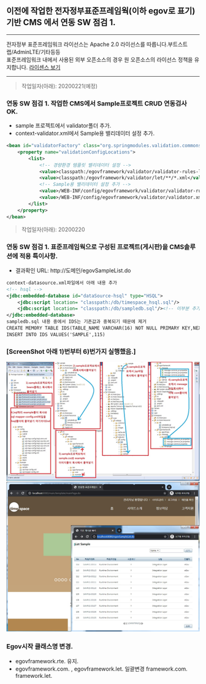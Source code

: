## 이전에 작업한 전자정부표준프레임웍(이하 egov로 표기)<br> 기반 CMS 에서 연동 SW 점검 1.
***
전자정부 표준프레임워크 라이선스는 Apache 2.0 라이선스를 따릅니다.부트스트랩/AdminLTE/기타등등<br>
표준프레임워크 내에서 사용된 외부 오픈소스의 경우 원 오픈소스의 라이선스 정책을 유지합니다.
[라이센스 보기](https://www.egovframe.go.kr/EgovLicense.jsp)
***
>작업일자(아래): 20200221(예정)
### 연동 SW 점검 1. 작업한 CMS에서 Sample프로젝트 CRUD 연동검사 OK.
- sample 프로젝트에서 validator폴더 추가.
- context-validator.xml에서 Sample용 밸리데이터 설정 추가.
```xml
<bean id="validatorFactory" class="org.springmodules.validation.commons.DefaultValidatorFactory">
    <property name="validationConfigLocations">
        <list>
            <!-- 경량환경 템플릿 밸리데이터 설정 -->
            <value>classpath:/egovframework/validator/validator-rules-let.xml</value>
            <value>classpath:/egovframework/validator/let/**/*.xml</value>
            <!-- Sample용 밸리데이터 설정 추가 -->
            <value>/WEB-INF/config/egovframework/validator/validator-rules.xml</value>
            <value>/WEB-INF/config/egovframework/validator/validator.xml</value>
        </list>
    </property>
</bean>
```

>작업일자(아래): 20200220
### 연동 SW 점검 1. 표준프레임웍으로 구성된 프로젝트(게시판)을 CMS솔루션에 적용 특이사항.
- 결과확인 URL: http://도메인/egovSampleList.do
```xml
context-datasource.xml파일에서 아래 내용 추가
<!-- hsql -->
<jdbc:embedded-database id="dataSource-hsql" type="HSQL">
	<jdbc:script location= "classpath:/db/timespace_hsql.sql"/>
	<jdbc:script location= "classpath:/db/sampledb.sql"/><!-- 이부분 추가 -->
</jdbc:embedded-database>
sampledb.sql 내용 중에서 IDS는 기존값과 중복되기 때문에 제거
CREATE MEMORY TABLE IDS(TABLE_NAME VARCHAR(16) NOT NULL PRIMARY KEY,NEXT_ID DECIMAL(30) NOT NULL)
INSERT INTO IDS VALUES('SAMPLE',115)
```

### [ScreenShot 아래 1)번부터 6)번가지 실행했음.]<br>
![ex_screenshot](./git_img/20200221.jpg)
![ex_screenshot](./git_img/20200221_2.jpg)

### Egov시작 클래스명 변경.
- egovframework.rte. 유지.
- egovframework.com. , egovframework.let. 일괄변경 framework.com. framework.let.   